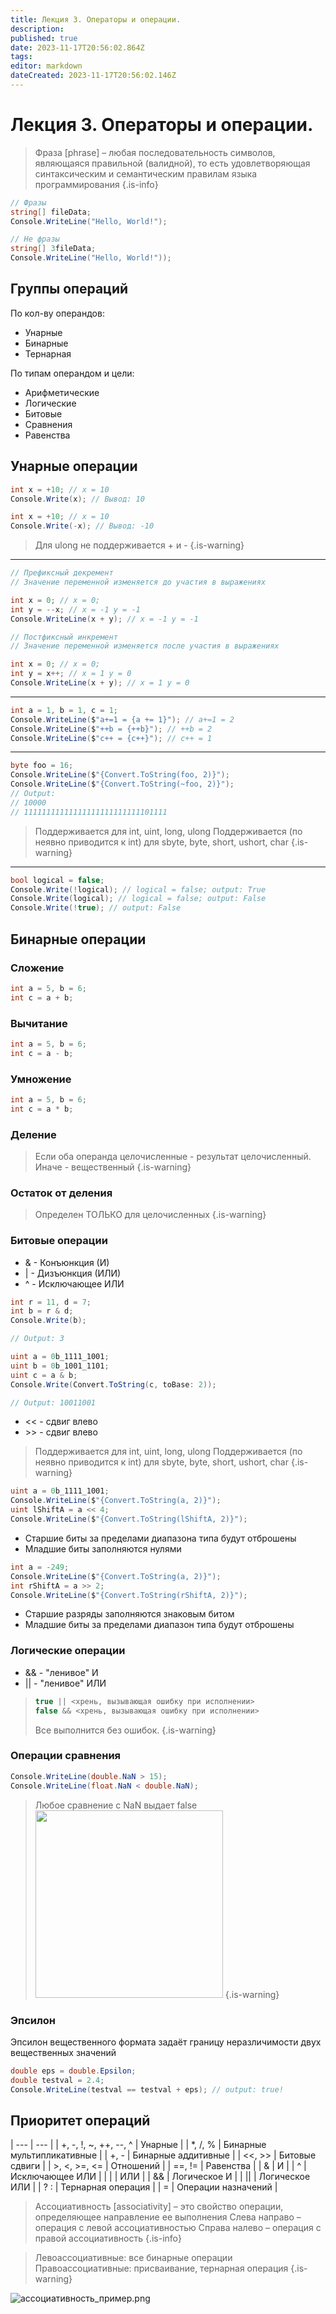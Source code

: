```yaml
---
title: Лекция 3. Операторы и операции.
description: 
published: true
date: 2023-11-17T20:56:02.864Z
tags: 
editor: markdown
dateCreated: 2023-11-17T20:56:02.146Z
---
```


# Лекция 3. Операторы и операции.

> Фраза [phrase] – любая последовательность символов, являющаяся правильной (валидной), то есть удовлетворяющая синтаксическим и семантическим правилам языка программирования
{.is-info}

```cs
// Фразы
string[] fileData;
Console.WriteLine("Hello, World!");

// Не фразы
string[] 3fileData;
Console.WriteLine("Hello, World!"));
```

## Группы операций

По кол-ву операндов:
* Унарные
* Бинарные
* Тернарная

По типам операндом и цели:
* Арифметические
* Логические 
* Битовые
* Сравнения
* Равенства

## Унарные операции

```cs
int x = +10; // x = 10
Console.Write(x); // Вывод: 10
```

```cs
int x = +10; // x = 10
Console.Write(-x); // Вывод: -10
```

> Для ulong не поддерживается + и -
{.is-warning}

---

```cs
// Префиксный декремент
// Значение переменной изменяется до участия в выражениях

int x = 0; // x = 0;
int y = --x; // x = -1 y = -1
Console.WriteLine(x + y); // x = -1 y = -1
```

```cs
// Постфиксный инкремент
// Значение переменной изменяется после участия в выражениях

int x = 0; // x = 0;
int y = x++; // x = 1 y = 0
Console.WriteLine(x + y); // x = 1 y = 0
```

---

```cs
int a = 1, b = 1, c = 1;
Console.WriteLine($"a+=1 = {a += 1}"); // a+=1 = 2
Console.WriteLine($"++b = {++b}"); // ++b = 2
Console.WriteLine($"c++ = {c++}"); // c++ = 1
```

---

```cs
byte foo = 16;
Console.WriteLine($"{Convert.ToString(foo, 2)}");
Console.WriteLine($"{Convert.ToString(~foo, 2)}");
// Output:
// 10000
// 11111111111111111111111111101111
```

> Поддерживается для int, uint, long, ulong
> Поддерживается (по неявно приводится к int) для sbyte, byte, short, ushort, char
{.is-warning}

---

```cs
bool logical = false;
Console.Write(!logical); // logical = false; output: True
Console.Write(logical); // logical = false; output: False
Console.Write(!true); // output: False
```

## Бинарные операции

### Сложение
```cs
int a = 5, b = 6;
int c = a + b;
```

### Вычитание
```cs
int a = 5, b = 6;
int c = a - b;
```

### Умножение
```cs
int a = 5, b = 6;
int c = a * b;
```

### Деление

> Если оба операнда целочисленные - результат целочисленный.
> Иначе - вещественный
{.is-warning}

### Остаток от деления

> Определен ТОЛЬКО для целочисленных
{.is-warning}

### Битовые операции

* & - Конъюнкция (И)
* | - Дизъюнкция (ИЛИ)
* ^ - Исключающее ИЛИ

```cs
int r = 11, d = 7;
int b = r & d;
Console.Write(b);

// Output: 3
```

```cs
uint a = 0b_1111_1001;
uint b = 0b_1001_1101;
uint c = a & b;
Console.Write(Convert.ToString(c, toBase: 2));

// Output: 10011001
```

* << - сдвиг влево
* \>> - сдвиг влево

> Поддерживается для int, uint, long, ulong
> Поддерживается (по неявно приводится к int) для sbyte, byte, short, ushort, char
{.is-warning}

```cs
uint a = 0b_1111_1001;
Console.WriteLine($"{Convert.ToString(a, 2)}");
uint lShiftA = a << 4;
Console.WriteLine($"{Convert.ToString(lShiftA, 2)}");
```

* Старшие биты за пределами диапазона типа будут отброшены
* Младшие биты заполняются нулями


```cs
int a = -249;
Console.WriteLine($"{Convert.ToString(a, 2)}");
int rShiftA = a >> 2;
Console.WriteLine($"{Convert.ToString(rShiftA, 2)}");
```

* Старшие разряды заполняются знаковым битом
* Младшие биты за пределами диапазон типа будут отброшены

### Логические операции

* && - "ленивое" И
* || - "ленивое" ИЛИ

> ```cs
> true || <хрень, вызывающая ошибку при исполнении>
> false && <хрень, вызывающая ошибку при исполнении>
> ```
> Все выполнится без ошибок.
{.is-warning}

### Операции сравнения
```cs
Console.WriteLine(double.NaN > 15);
Console.WriteLine(float.NaN < double.NaN);
```

> Любое сравнение с NaN выдает false
> <img src="/1694096852952.jpeg" height=300></img>
{.is-warning}

### Эпсилон

Эпсилон вещественного формата задаёт границу неразличимости двух вещественных значений

```cs
double eps = double.Epsilon;
double testval = 2.4;
Console.WriteLine(testval == testval + eps); // output: true!
```

## Приоритет операций

| --- | --- |
| +, -, !, ~, ++, --, ^ | Унарные |
| \*, /, % | Бинарные мультипликативные |
| +, - | Бинарные аддитивные |
| <<, >> | Битовые сдвиги |
| >, <, >=, <= | Отношений |
| ==, != | Равенства |
| & | И |
| ^ | Исключающее ИЛИ |
| \| | ИЛИ |
| && | Логическое И |
| \|\| | Логическое ИЛИ |
| ? : | Тернарная операция |
| = | Операции назначений |

> Ассоциативность [associativity] – это свойство операции, определяющее направление ее
> выполнения
> Слева направо – операция с левой ассоциативностью
> Справа налево – операция с правой ассоциативность
{.is-info}

> Левоассоциативные: все бинарные операции
> Правоассоциативные: присваивание, тернарная операция
{.is-warning}

![ассоциативность_пример.png](/ассоциативность_пример.png)